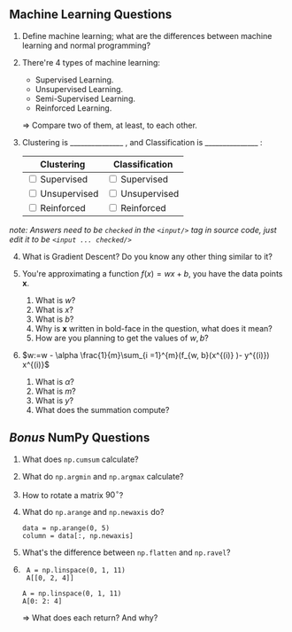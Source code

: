 
## Machine Learning Questions
1. Define machine learning; what are the differences between machine learning and normal programming?

2. There're 4 types of machine learning:
	-   Supervised Learning.
	-   Unsupervised Learning.
	-   Semi-Supervised Learning.
	-   Reinforced Learning. 

	$\Rightarrow$ Compare two of them, at least, to each other.

3. Clustering is _______________ , and Classification is _______________ :


	|    Clustering    |  Classification  |
	|------------------|:---------------:|
	| <input type="checkbox" /> Supervised   |<div style="text-align: left"> <input type="checkbox"/> Supervised </div> |
	|<input type="checkbox" /> Unsupervised |<div style="text-align: left"><input type="checkbox" /> Unsupervised</div> |
	| <input type="checkbox" /> Reinforced   | <div style="text-align: left"><input type="checkbox" /> Reinforced </div>  |

*note: Answers need to be `checked` in the `<input/>` tag in source code, just edit it to be `<input ... checked/>`*

4. What is Gradient Descent? Do you know any other thing similar to it?

5. You're approximating a function $f(x) = wx+b$, you have the data points $\textbf{x}$.
	1. What is $w$?
	2. What is $x$?
	3. What is $b$?
	4. Why is $\textbf{x}$ written in bold-face in the question, what does it mean?
	5. How are you planning to get the values of $w, b$?

6. $w:=w - \alpha \frac{1}{m}\sum_{i =1}^{m}(f_{w, b}(x^{(i)} )- y^{(i)}) x^{(i)}$
	1. What is $\alpha$?
	2. What is $m$?
	3. What is $y$?
	4. What does the summation compute?


## *Bonus* NumPy Questions

1. What does `np.cumsum` calculate?

2. What do `np.argmin` and `np.argmax` calculate?

3. How to rotate a matrix $90 ^{\circ}$?

4. What do `np.arange` and `np.newaxis` do?
	```
	data = np.arange(0, 5)
	column = data[:, np.newaxis]
	```

5. What's the difference between `np.flatten` and `np.ravel`?

6. 
	```
	 A = np.linspace(0, 1, 11)
	 A[[0, 2, 4]]
	```
	
	```
	A = np.linspace(0, 1, 11)
	A[0: 2: 4]
	```
	$\Rightarrow$ What does each return? And why?